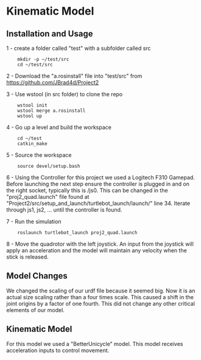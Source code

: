 # Kinematic Model
## Installation and Usage
1 - create a folder called "test" with a subfolder called src
```
	mkdir -p ~/test/src
	cd ~/test/src
```
2 - Download the "a.rosinstall" file into "test/src" from https://github.com/JBrad4d/Project2

3 - Use wstool (in src folder) to clone the repo
```
	wstool init
	wstool merge a.rosinstall
	wstool up
```
4 - Go up a level and build the workspace
```
	cd ~/test
	catkin_make
```
5 - Source the workspace
```
	source devel/setup.bash
```
6 - Using the Controller for this project we used a Logitech F310 Gamepad. Before launching the next step ensure the controller is plugged in and on the right socket, typically this is /js0. This can be changed in the "proj2_quad.launch" file found at "Project2/src/setup_and_launch/turtlebot_launch/launch/" line 34. Iterate through js1, js2, ... until the controller is found.

7 - Run the simulation
```
	roslaunch turtlebot_launch proj2_quad.launch
```
8 - Move the quadrotor with the left joystick. An input from the joystick will apply an acceleration and the model will maintain any velocity when the stick is released.

## Model Changes

We changed the scaling of our urdf file because it seemed big. Now it is an actual size scaling rather than a four times scale. This caused a shift in the joint origins by a factor of one fourth. This did not change any other critical elements of our model. 

## Kinematic Model 

For this model we used a "BetterUnicycle" model. This model receives acceleration inputs to control movement.
